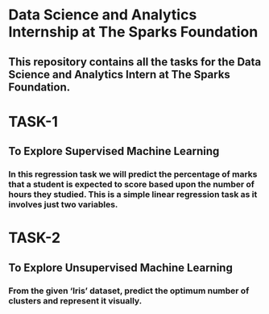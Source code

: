 # Data Science and Analytics Internship at The Sparks Foundation
## This repository contains all the tasks for the Data Science and Analytics Intern at The Sparks Foundation.
# TASK-1
## To Explore Supervised Machine Learning
### In this regression task we will predict the percentage of marks that a student is expected to score based upon the number of hours they studied. This is a simple linear regression task as it involves just two variables.
# TASK-2
## To Explore Unsupervised Machine Learning
### From the given ‘Iris’ dataset, predict the optimum number of clusters and represent it visually.
